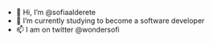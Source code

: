 - 👋 Hi, I’m @sofiaalderete
- 🌱 I’m currently studying to become a software developer
- 📫 I am on twitter @wondersofi

<!---
sofiaalderete/sofiaalderete is a ✨ special ✨ repository because its `README.md` (this file) appears on your GitHub profile.
You can click the Preview link to take a look at your changes.
--->
